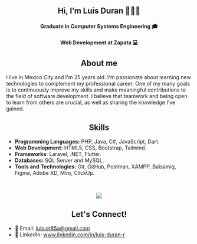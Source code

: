 <h2 align="center"> Hi, I’m Luis Duran 👨🏽‍💻 <br/></h2> 

<h4 align="center">Graduate in Computer Systems Engineering 🎓 <br/></h4>
<h4 align="center">Web Development at Zapata 💻 <br/></h4>

<h2 align="center"> About me <br/></h2> 

I live in Mexico City and I'm 25 years old. I'm passionate about learning new technologies to complement my professional career. One of my many goals is to continuously improve my skills and make meaningful contributions to the field of software development. I believe that teamwork and being open to learn from others are crucial, as well as sharing the knowledge I've gained.

<h2 align="center"> Skills <br/></h2> 

- **Programming Languages:** PHP, Java, C#, JavaScript, Dart.
- **Web Development:** HTML5, CSS, Bootstrap, Tailwind.
- **Frameworks:** Laravel, .NET, Flutter.
- **Databases:** SQL Server and MySQL.
- **Tools and Technologies:** Git, GitHub, Postman, XAMPP, Balsamiq, Figma, Adobe XD, Miro, ClickUp.
<br>

<p align="center">
  <a href="https://skillicons.dev">
    <img src="https://skillicons.dev/icons?i=git,github,html,css,bootstrap,php,laravel,java,js,cs,dotnet,dart,flutter,mysql,postman,vscode,visualstudio,xd,figma,linux&perline=10" />
  </a>
</p>

<h2 align="center"> Let's Connect! <br/></h2> 

- 📧 Email: luis.dr85a@gmail.com
- 💼 LinkedIn: www.linkedin.com/in/luis-duran-r

<!--
<p align="center">
  <a href="www.linkedin.com/in/luis-duran-r">
    <img src="https://skillicons.dev/icons?i=linkedin" />
  </a>
  <a href="luis.dr85a@gmail.com">
    <img src="https://skillicons.dev/icons?i=gmail" />
  </a>
</p>
-->

